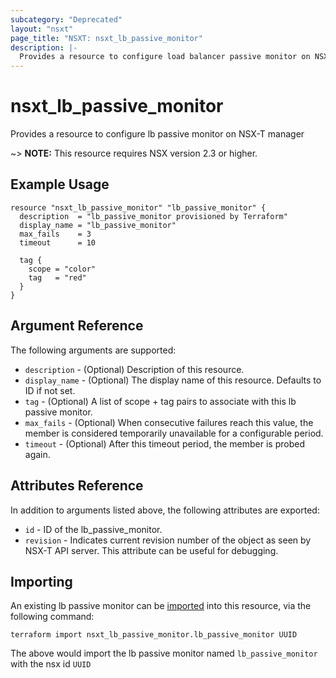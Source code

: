 ```yaml
---
subcategory: "Deprecated"
layout: "nsxt"
page_title: "NSXT: nsxt_lb_passive_monitor"
description: |-
  Provides a resource to configure load balancer passive monitor on NSX-T manager
---
```


# nsxt_lb_passive_monitor

Provides a resource to configure lb passive monitor on NSX-T manager

~> **NOTE:** This resource requires NSX version 2.3 or higher.

## Example Usage

```hcl
resource "nsxt_lb_passive_monitor" "lb_passive_monitor" {
  description  = "lb_passive_monitor provisioned by Terraform"
  display_name = "lb_passive_monitor"
  max_fails    = 3
  timeout      = 10

  tag {
    scope = "color"
    tag   = "red"
  }
}
```

## Argument Reference

The following arguments are supported:

* `description` - (Optional) Description of this resource.
* `display_name` - (Optional) The display name of this resource. Defaults to ID if not set.
* `tag` - (Optional) A list of scope + tag pairs to associate with this lb passive monitor.
* `max_fails` - (Optional) When consecutive failures reach this value, the member is considered temporarily unavailable for a configurable period.
* `timeout` - (Optional) After this timeout period, the member is probed again.


## Attributes Reference

In addition to arguments listed above, the following attributes are exported:

* `id` - ID of the lb_passive_monitor.
* `revision` - Indicates current revision number of the object as seen by NSX-T API server. This attribute can be useful for debugging.


## Importing

An existing lb passive monitor can be [imported][docs-import] into this resource, via the following command:

[docs-import]: https://www.terraform.io/cli/import

```
terraform import nsxt_lb_passive_monitor.lb_passive_monitor UUID
```

The above would import the lb passive monitor named `lb_passive_monitor` with the nsx id `UUID`
